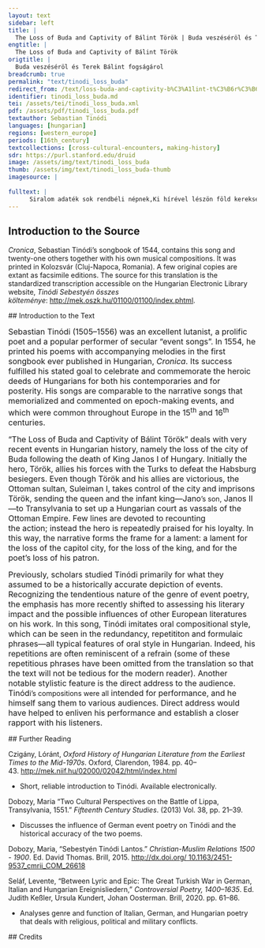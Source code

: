 ```yaml
---
layout: text
sidebar: left
title: |
  The Loss of Buda and Captivity of Bálint Török | Buda veszéséröl és Terek Bálint fogságárol
engtitle: |
  The Loss of Buda and Captivity of Bálint Török
origtitle: |
  Buda veszéséröl és Terek Bálint fogságárol
breadcrumb: true
permalink: "text/tinodi_loss_buda"
redirect_from: /text/loss-buda-and-captivity-b%C3%A1lint-t%C3%B6r%C3%B6k
identifier: tinodi_loss_buda.md
tei: /assets/tei/tinodi_loss_buda.xml
pdf: /assets/pdf/tinodi_loss_buda.pdf
textauthor: Sebastian Tinódi
languages: [hungarian]
regions: [western_europe]
periods: [16th_century]
textcollections: [cross-cultural-encounters, making-history]
sdr: https://purl.stanford.edu/druid 
image: /assets/img/text/tinodi_loss_buda
thumb: /assets/img/text/tinodi_loss_buda-thumb
imagesource: |
  
fulltext: |
      Siralom adaték sok rendbéli népnek,Ki hírével lészön föld kerekségének,Mert vége lőn immár mi víg életünknek,Eszt tevé fogsága kegyös vezérünknek. Lamentation is the fate of many regular soldierson hearing the tidings going around the entire globebecause our joy-filled life has come to an end,caused by the imprisonment of our benevolent commander. Esztökben vegyétök ez úrnak fogságát,Jó Terek Bálintnak tőlünk így elváltát,Lám, minden értötte jámborul szolgáltát,Mindenik urának mindönben hív voltát. Keep secure in your memory the captivity of this magnatethe forced departure of trustworthy Bálint Török.Everyone can well see his dependable serviceas well as his unfailing loyalty toward each of his lords.This appears to imply that Bálint Török has been loyal to 3 parties in sequence, that is,  Ferdinand of Austria, Sultan Suleiman, and King János I Szapolya of Hungary. See Ferenc Szakály. Tinódi Sebesytén Kronika. Budapest: Europa Kiado, 1984 p. 570. Benn Erdélyben lőn János király halála,Ottan ő udvara igen megpusztula,Urakban egynéhány mert ott meghasonla,Kik miatt ez ország ím mind elpusztula. When King János died in TransylvaniaJohn (János) I Szapolya, Governor (voivode) of Transylvania and King of Hungary, 1526-1540.His court there turned barren asseveral of the magnates split into factions;because of them this entire country crumbles. Ágyúkkal némötök ottan készülének,Kincses Buda alá hamar sietének,Törést és nagy rontást ők nagyot tevének,Azért az Budában nem férköszhetének. The Germans made ready their canonsThe besiegers are called “Germans” and their place of origin is called Germany, although these are German speakers and other mercenaries from Habsburg territories, and not necessarily imperial troops.in their hurry to reach treasured Buda.They succeeded in a great breaching of wallsbut they cannot occupy the castle of Buda.Begun March 12, 1541 by Ferdinand’s army, the siege lasted 6 months. Serénsége vala jó Terek Bálintnak,Mert igen hív vala az király fiának,És ővéle öszve az szegín országnak,Rettenetös vala mind az némöt pártnak. Worthy Bálint Török is much occupiedbecause he’s completely faithful to the king’s sonThis is John Sigismund, King elect of Hungary and Prince of Transylvania, 1540-1571.binding himself to the struggling nationand intimidating the Habsburg party. Terek császár hallá némötnek erejét,Hamar készítteté az ő nagy erejét,Basáit, szancsákit, sok rendbéli népét,Memhet basát hagyá, mint császári képét. The Turkish Sultan learns the strength of the German troopsand quickly assembles his strong forces,collects his pashas, sanjaks and many regular troops,appoints Mehmet pasha his commander-in-chief. Igen parancsolá császár az basának,Hitöt, szép szót írna az magyar uraknak,Jelösben mindennél jó Terek Bálintnak,Szóval, ajándékval magad ajáld annak. The Sultan issues orders to his pasha to sendwith sweet words assurances to the Hungarian magnatesand most especially to daring Bálint Török:“With words and gifts seek his good will.” Az basa indula, Eszékre ha juta,Jó Terek Bálintnak hamar elírata,Nagy szép szókkal őtet hozzá hívattatá,Minden jóval lenne, császár aszt fogatta. And the pasha set out, arriving in EszékOsijek, Croatiarapidly sending to brave Bálint Törökhis summons with many gracious words:“All will go well; the sultan has promised” Nagy gongya lőn erre jó Terek Bálintnak,Eszt ő megjelönté fő-fő szolgáinak,Oly tanács adaték ez nemes úrfinak,Hitlevelét kérje az terek császárnak. This missive worries Török gravely,he conveys this to his most trusted retainers.They advise the nobly born man toask for safe conduct from the Turkish sultan. Úrfi így felele bánatos beszédben:„Ha én hitöt kérök az én levelemben,Kezd kétségök lenni az én hívségömben,De csak bízom magam én jó Istenömben. The nobleman responds with sorrowful words“If I ask for safe conduct in my letterthen they will begin to question my loyalty.Thus I place my trust in my own true God. Sokak szidnak engöm az hajas tereknek,Szerető uraim nyilván vagyon néktök,Terek barátsága úgy nem kell kedvemnek,Mint olyan hitetlen ragadozó ebeknek. Many defame me as the hairy Turk.My loving nobles, it’s clear to youthat I do not favor the friendship of the Turksbecause they are infidel dogs. Lám, mi nem láthatánk oly jó fejedelmet,Ki megrontja vala gonosz terek népet,Szabadítja vala ez keresztyén népet,Értök szerencsére vetöm én fejemet.” Now since we can find no good rulerwho could defeat the wicked Turkish armyand liberate our Christian nation,for them I will wager my head.” Indula, Tárdánál az táborban juta,Egy sátort az basa hamar vonyattata,Ott nagy tisztösséggel abban szállattatá,Fő-fő terekekkel néki udvartata. He departs and finds his way to the Turkish camp at TárdaImmediately the pasha sets up a tent for himand arranges elegant accommodations.The high-ranking Turks come to do him honor. Jó Verbőczi Imre nála kedves vala,Mint egy attyafiát úgy szereti vala,Mert nagy szíve szerént néki szolgál vala,Basa sátorában akkort véle vala. Worthy Imre Werböczi treats him with affection.Imre Werböczi is king’s commissioner.Because he loves him like a brother,he serves him with great generosity of heart;they are together in the pasha’s tent. Terekek csudálják szépön termött voltát,Mert régön hallották ő jó vitéz voltát,Azomban elhozák császár ajándokát,Azután elhozák basa ajándokát. The Turks admire his well-proportioned beautyfor they have long heard of his famed prowess.First they bring in the sultan’s giftsthen they bring in the pasha’s gifts: Öltözött lovakat, aranyas ruhákat,Avval az császárnak nagy kegyelmes voltát,És Memhet basának minden barátságátÚrfi ott ajánlá nagy hív szolgálattyát. Well-trained horses, gold-stitched clothing.The sultan thus displays his generosityand Mehmet pasha his unreserved friendship.The young lord offers his loyal service [in return]. Rajta az basa lőn oly nagy vigasságban,Hamar béhívatá az ő sátorában,Szép édös beszéddel lőn véle tanácsban,Hogy császárnak lenne hív szolgálattyában. The pasha was greatly pleased with himand soon invited him to his own tent.He began the council with honey-sweet speechto commit him to the sultan’s loyal service. Termetét, szömélyét basa megszömlélé,Udvara népit es széllel megszömlélé,Szebben termött embört soholt ő nem lele,Az úrfival basa ott arról beszélle: The pasha observed his bearing, his demeanorand reviewed each of his court retainers as well.Never had he seen a more stalwart man.The pasha then speaks to the young lord, Udvara népével Budára sietne,Szolgálna császárnak, és ott véle lenne,Mit császár akarna, mindaz-tévő lenne.Úrfi elbúcsúzék, basátúl elméne. Asks him to advance his troops to Budawith due speed and there help the sultan, stand by his side,do the sultan’s bidding according to his needs.The young lord takes his leave from the pasha and departs. Sok múlatság nem lőn akkort ő dolgába,Házátúl siete az romlott Budába.Immár basa vala Kányánál táborba,Szent Gellérnél vannak némötök barlangba. He was not pleased with this turn of eventsLeaving home he hurried to battered BudaBy now the pasha has encamped by Kányaand the Germans are ensconced in the caves of St. Gellért Hill. Dunát béállották nagy vízi erővel,Magokat béásták környül nagy vermökvel,Megrakták álgyúkval, vannak bátor szível,Memhet basát várják fejenként víg kedvvel. The Danube they have secured with artillery boats.They have dug protective trenches around themselvesand filled them with canons, those brave hearted men.Each one awaits Mehmet pasha with happy anticipation. El-bé Terek Bálint ha juta Budába,Az budai sok jó lőn nagy vigasságba,Az magyar urakval lőn ő oly tanácsba:Népöket szállíták kinn az hegy aljába. Once Bálint Török arrived safely in BudaThe many good warriors fell to rejoicing.He came to take counsel with the Hungarian magnates:Their soldiers they transported to the base of the hill. Tőnek ostromokat az némöt táborra,Elvegy terekekvel együtt mennek harcra,Kösztök Török Bálint szíve bátorságra,Csudaképpen siet némötök sáncára. They [Hungarians] pounded the German camp.The Turks joined forces with them and entered the fighting.Foremost among them, Bálint Török of courageous heart,rushed marvelously swiftly at the German encampment. Jó Príni Pétörrel ő szömbe lött vala,Ki nagy szép szavával igen kéri vala,Hogy az terek mellől hamar elállana,Mert az császár hiti végre őt megcsalná. He came upon the brave Peter PríniPríni is Peter Perényi, a powerful magnate, supported at times King John Szapolya and Ferdinand of Habsburg at others. His warning of Turkish duplicity is confirmed in historical sources. Szakáy, p. 572.who with eloquent speech tried to convince himto leave the Turkish alliance right awaybecause the sultan will betray him in the end. Nagy hitleveleket néki jelent vala,Császár, basa, szancsák kiket attak vala,Mely hitlevelekre császárhoz ment vala,Hittel őt megcsalván, megfogatta vala. Of what value are those letters of safe conduct,the ones given by sultan, pasha, and sanjak?Whoever has relied on them and gone before the sultanhas been betrayed, has been imprisoned. Ott jó Terek Bálint ezzel sem gondola,Urához, herceghöz igaz szível vala,Kiért ő halálát ott nem szánja vala,Attya szerelméjért ím mely nagy kárt valla. But valiant Bálint Török remains undaunted.He stands with resolute heart behind his lord John Sigismundfor whom he would not regret giving his own life.For love of his father [the late king], take note what a grave loss he suffers. Dráván terek császár immár elkült vala,Az némöt táborba hamar hír jött vala,Császár hatalmátúl úgy rettentek vala,Titkon Duna vizén ők költöznek vala. The Turkish sultan has already crossed the Drava River.The Drava River valley was the chief passage through which invaders from the southeast came into Hungary and Austria.The German encampment soon hears word of it;they so fear the sultan’s mightthat secretly they retreat across the Danube. Jó Pest várasában sokan elkelének,Bennök az táborba kik ott rekedének,Terek, magyar miatt mind megöletének,Terekek úsztatnak, sokan elkelének. Many Germans cross the river to Pest the fair cityThose who remain in the encampmentare all killed by the Turks and Hungariansas many Turks chose them across the river. Nagy hamar terekek Pestben bémenének,Nagy gazdagságokat, álgyúkat nyerének,Némötország felé némötök sietnek,Vízerővel öszve el-felsietének. The Turks move into Pest rapidlyand capture much equipment and several canonsThe Germans head directly toward Germanyfleeing together in their artillery boats. Császár Scambriához azomba eljuta,Nagy szép sátorokat ott ő felvonyata,Nagy hálákat ada, Allát kiáltata,Az ő basáihoz víg kedvet mutata. Meanwhile Sultan Suleiman reaches SicambriaSicambria (Obuda) is the old town of Buda, upriver of Buda hill and castle.And pitches large, elegant tents.He calls out to Allah giving him profuse thanksand shows his pashas a well pleased countenance. János királnénak Budában izené,Hogy az királ fiát őnéki küldené,Menni főúr vagyon, őt alákésérné,Mindenik hívségét azzal jelöntené. He sends to John’s Queen Isabella in BudaIsabella (Jagiello) widowed queen of John I. The baby and heir to the throne is John II Sigismund. Suleiman had promised to support him.that she should send the king’s son to him.All the lords were to accompany himthereby to demonstrate their loyalty.Specifically orders the king’s counselors to come. Vala nagy bánattya királné asszonnak,Véle egyötömbe az magyar uraknak,Nem hihetnek vala nyilván az császárnak,Azért királfival aláindulának. The queen is sorely distressedas are the Hungarian lords along with her.Clearly they cannot trust the sultan; yetnevertheless they escort the prince. János herceg vala aranyas szekérben,Az urak körűle vannak késérésben,Mikoron jutának császár eleiben,Császár látá őket, vala víg kedvében. Prince János is in a golden carriage.The lords surround him and protect him.When they reach the sultan’s presence,he observes them and is well pleased. Tanácsában császár mondá az basáknak,Hercegöt megadnák királné asszonnak,Az urakban ötöt megtartósztatnának,Hercegöt felvivék, urak meg maradának. In council the sultan tells his pashasthe prince is to be returned to the queen [his mother]and five of the lords will be detained.They then send the prince back; the lords must remain.The five magnates detained were Friar George Martinuzzi regent, István Werböczi, Péter Petrovics, Bálint Török, Orbán Batthyány; Szakály, p. 570. Az basák beszéllik hatalmas császárnakNagy jó vitésségét jó Terek Bálintnak,Mindönöknél feljebb dícséretöt adnak,Hogy mind az két párton jobb vitézt nem monnak. The pashas describe to the powerful sultanthe great bravery of undaunted Bálint Török.They praise him above all othersclaiming that in both camps no commander is better: „Te felségöd hogyha mast esztelbocsáttya,Vannak sok vitézi, hogyha feltámasztja,Az Drávát felségöd míg által halaggya,Hátul való néped ő mind levágattya.” “If your majesty permits him to leave nowhe has plenty of soldiers to call on.Then while your majesty crosses the Drava River,He will cut down your rear guard.” Eszt császár hogy hallá, hagyá őt megfogni,És az több urakat Budába bocsátni.Budának várasát hagyá elfoglalni,Az szolgáló népet mind el-kibocsátni. After the sultan hears this, he orders him arrestedand the remaining lords sent back to Buda.He orders the city of Buda occupiedand all the hired troops expelled. Szép szóval úrfiat vivék egy sátorban,Ott az több urakat bocsáták Budában,Terekek menének sokan az várasban,Császárnak foglalák, vannak nagy vígságban. With sweet words they took the worthy lord into a tent;the remaining lords they sent back to Buda.A great many Turks invaded the city,taking control gladly on behalf of the sultan. Igen kiáltatá császár nagy felszóval:„Az ki szolgáló nép, menne hamarságval,Mert fél óra múlva büntetik szablyával.”Minden, ki eszt hallya, siet gyorsaságval. The sultan had a warning loudly proclaimed:“Those who are hired for service, leave immediatelyor in a half hour you will be punished with the saber.”All who hear this take flight. Igen fosztogaták őket, úgy bocsáták,Az királné asszont mind felrakottaták,Minden ő kincsével el-kiindíttaták,Császár hagyásából békével bocsáták. They [Turks] stripped them of their valuables before they let them goThe queen they packed upwith her treasures and sent her offin peace as the sultan had ordered. Gyorsan az urakkal asszony kisiete,Lippa felé császár őtet késérteté,Budának szép várát sírva megtekinté,Azzal önnönmagát igen keseríté. The queen hastened away with the lords.The sultan gave them an escort to Lippa.Queen Isabella and John Sigismund set up the Hungarian court in Lippa,Transylvania.As she looked back at beautiful Buda castle she wept;it caused her even deeper grief. Ez jó Terek Bálint marada fogságban,Rusztán basa tartja az ő sátorában,Szolgáinak izent ő nagy bánatjában,Hívséggel lennének ő szolgálattyokban. Worthy Bálint Török remained captive;Rustan Pasha held him in his own tent.In his great distress he sent to his retainersa request that they remain in faithful service. Terek Jánost, Ferencöt, néki két szép fiátHallgatnák egyemben ő asszony szép társát,Fogadnák mindenben ő parancsolását,Gondolnák az Pökri Lajosnak példáját. János and Ferenc Török, his two handsome sonstogether with his fair wife desired to attend himand to carry out his every command.They would follow the example of Lajos Pökri.The comparison is unclear. Lajos Pekry fought intrepidly against the Turks. Ferdinand arrested him 1537. He then spent 6 yrs in Turkish captivity whereas Török spent 9. Tinodi could not have known this in 1541.Szakály, p. 571. Hitlen terek császár hitinek nem álla,Ez nemes úrfiat véle vivé alá,Az Szulimán basát Budán hatta vala,Így nagy nyereséggel ő el-alászálla. The faithless Turkish sultan went back on his word.He took the noble lord with him andleft Suleiman Pasha in charge of Buda.Suleiman Pasha was the first commander of Buda. Szakály, p. 571.With great winnings he then departed. Fohászkodik vala és igen sír valaJó Terek Bálintné, hogy hírt nem hall vala,Mert ő vitéz urát igen félti vala,Hogy az terek hiti végre meg ne csalná. Bálint Török’s virtuous spouse prays and weeps constantlyShe was Kathleen Pemflinger.for she has received no word from himand she fears for that valiant man’s life,fears that the Turks will betray him ultimately. Egy levelet néki ha megmutatának,Hogy fogsága volna ő vitéz urának,Erő szakaszkodék kezének, lábának,Földhöz üté magát, ott sokan sírának. One letter is shown to herthat her courageous husband is being held captive.The strength in her arms and legs melts,she throws herself to the ground; many lament loudly. Csudaképpen töri, fárasztja ő magát,Sírva apolgatja futosó két fiát,Oly igen kesergi urának fogságát,És az két fiával az nagy árvaságát. She beats herself tirelessly, punishes her bodyand with lamentation she cares for two strong sons.She bemoans her husband’s captivityand the distressing, orphaned status of her boys. Ígyen éjjel-nappal hallyák kesergését,Immár nem alítja világban élését,Hallya meg az Isten az ő könyörgését,Hogy hamar láthassa ura megjövését. Her wailing can be heard night and day.No longer does she assert that he is still lives;yet beseeches God to hear her prayerthat she may see the homecoming of her lord. Ti jó keresztyénök, tegyünk áldozatot,Hogy Isten hallgasson tőlünk imádságot,És megszabadíccsa jó Terek Bálintot,Hívön szolgálhassa ez szegín országot. You good Christians, let us make an offeringthat God may accept our prayersand set free our worthy Bálint Török.May he faithfully serve this wretched land. Ezörötszáznegyven és egy esztendőbenBudáról császárnak el-alámentében,Szigetben ki szörzé, vala nagy fektében,Vitéz urán való nagy kesergésében. After the Sultan departed from Buda,in 1541, the author composed thiswhile in his sick bed in SzigetThe court of Szigetvár, Baranya County.out of great sadness for his valiant lord.Since the Sultan withdrew about September 15, 1541. Tinódi composed this probably in October of that year. 
--- 
```

## Introduction to the Source 
<p><em>Cronica</em>, Sebastian Tinódi’s songbook of 1544, contains this song and twenty-one others together with his own musical compositions. It was printed in Kolozsvár (Cluj-Napoca, Romania). A few original copies are extant as facsimile editions. The source for this translation is the standardized transcription accessible on the Hungarian Electronic Library website, <em>Tinódi Sebestyén összes költeménye</em>: <a href="http://mek.oszk.hu/01100/01100/index.phtml">http://mek.oszk.hu/01100/01100/index.phtml</a>.</p>
## Introduction to the Text 
<p><span style="font-size:12.0pt">Sebastian Tinódi (1505–1556) was an excellent lutanist, a prolific poet and a popular performer of secular “event songs”. In 1554, he printed his poems with accompanying melodies in the first songbook ever published in Hungarian, <i>Cronica</i>. Its success fulfilled his stated goal to celebrate and commemorate the heroic deeds of Hungarians for both his contemporaries and for posterity. His songs<em> </em>are comparable to the narrative songs that memorialized and commented on epoch-making events, and which were common throughout Europe in the 15<sup>th</sup> and 16<sup>th</sup> centuries.</span></p> <p><span style="font-size:12.0pt">“The Loss of Buda and Captivity of Bálint Török” deals with very recent events in Hungarian history, namely the loss of the city of Buda following the death of King Janos I of Hungary. Initially the hero, Török, allies his forces with the Turks to defeat the Habsburg besiegers. Even though Török and his allies are victorious, the Ottoman sultan, Suleiman I, takes control of the city and imprisons Török, sending the queen and the infant king—Jano</span>’s son,<span style="font-size:12.0pt"> Janos II—to Transylvania to set up a Hungarian court as vassals of the Ottoman Empire. Few lines are devoted to recounting the action; instead the hero is repeatedly praised for his loyalty. In this way, the narrative forms the frame for a lament: a lament for the loss of the capitol city, for the loss of the king, and for the poet’s loss of his patron.</span></p> <p><span style="font-size:12.0pt">Previously, scholars studied Tinódi primarily for what they assumed to be a historically accurate depiction of events. Recognizing the tendentious nature of the genre of event poetry, the emphasis has more recently shifted to assessing his literary impact and the possible influences of other European literatures on his work. In this song, Tinódi imitates oral compositional style, which can be seen in the redundancy, repetititon and formulaic phrases—all typical features of oral style in Hungarian. Indeed, his repetitions are often reminiscent of a refrain (some of these repetitious phrases have been omitted from the translation so that the text will not be tedious for the modern reader). Another notable stylistic feature is the direct address to the audience. Tinód</span>i’s compositions were all<span style="font-size:12.0pt"> intended for performance, and he himself sang them to various audiences. Direct address would have helped to enliven his performance and establish a closer rapport with his listeners.</span></p>
## Further Reading 
<p>Czigány, Lóránt, <em>Oxford History of Hungarian Literature from the Earliest Times to the Mid-1970s</em>. Oxford, Clarendon, 1984. pp. 40–43. <a href="http://mek.niif.hu/02000/02042/html/index.html">http://mek.niif.hu/02000/02042/html/index.html</a></p> <ul> <li>Short, reliable introduction to Tinódi. Available electronically.</li> </ul> <p>Dobozy, Maria “Two Cultural Perspectives on the Battle of Lippa, Transylvania, 1551.” <em>Fifteenth Century Studies</em>. (2013) Vol. 38, pp. 21–39.</p> <ul> <li>Discusses the influence of German event poetry on Tinódi and the historical accuracy of the two poems.</li> </ul> <p>Dobozy, Maria, “Sebestyén Tinódi Lantos.” <em>Christian-Muslim Relations 1500 - 1900</em>. Ed. David Thomas. Brill, 2015. <a href="http://dx.doi.org/%2010.1163/2451-9537_cmrii_COM_26618">http://dx.doi.org/ 10.1163/2451-9537_cmrii_COM_26618</a></p> <p>Seláf, Levente, “Between Lyric and Epic: The Great Turkish War in German, Italian and Hungarian Ereignisliedern,” <em>Controversial Poetry, 1400–1635</em>. Ed. Judith Keßler, Ursula Kundert, Johan Oosterman. Brill, 2020. pp. 61–86.</p> <ul> <li>Analyses genre and function of Italian, German, and Hungarian poetry that deals with religious, political and military conflicts.</li> </ul>
## Credits

